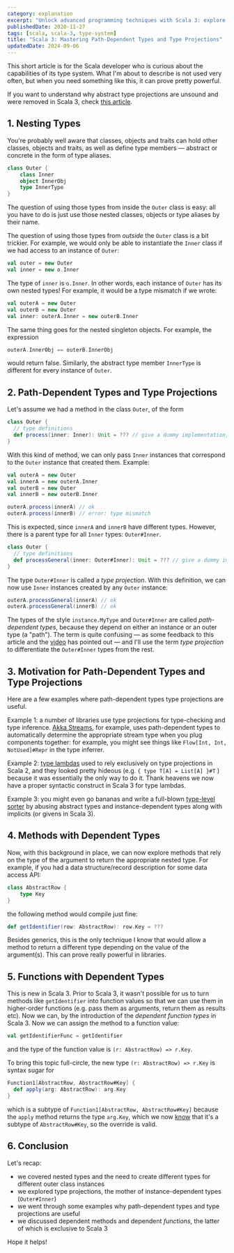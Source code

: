 ```yaml
---
category: explanation
excerpt: "Unlock advanced programming techniques with Scala 3: explore dependent types, methods, and functions in this concise tutorial"
publishedDate: 2020-11-27
tags: [scala, scala-3, type-system]
title: "Scala 3: Mastering Path-Dependent Types and Type Projections"
updatedDate: 2024-09-06
---
```


This short article is for the Scala developer who is curious about the capabilities of its type system. What I'm about to describe is not used very often, but when you need something like this, it can prove pretty powerful.

If you want to understand why abstract type projections are unsound and were removed in Scala 3, check [this article](/articles/scala-3-general-type-projections).

## 1. Nesting Types

You're probably well aware that classes, objects and traits can hold other classes, objects and traits, as well as define type members &mdash; abstract or concrete in the form of type aliases.

```scala
class Outer {
    class Inner
    object InnerObj
    type InnerType
}
```

The question of using those types from inside the `Outer` class is easy: all you have to do is just use those nested classes, objects or type aliases by their name.

The question of using those types from _outside_ the `Outer` class is a bit trickier. For example, we would only be able to instantiate the `Inner` class if we had access to an instance of `Outer`:

```scala
val outer = new Outer
val inner = new o.Inner
```

The type of `inner` is `o.Inner`. In other words, each instance of `Outer` has its own nested types! For example, it would be a type mismatch if we wrote:

```scala
val outerA = new Outer
val outerB = new Outer
val inner: outerA.Inner = new outerB.Inner
```

The same thing goes for the nested singleton objects. For example, the expression

```scala
outerA.InnerObj == outerB.InnerObj
```

would return false. Similarly, the abstract type member `InnerType` is different for every instance of `Outer`.

## 2. Path-Dependent Types and Type Projections

Let's assume we had a method in the class `Outer`, of the form

```scala
class Outer {
  // type definitions
  def process(inner: Inner): Unit = ??? // give a dummy implementation, like printing the argument
}
```

With this kind of method, we can only pass `Inner` instances that correspond to the `Outer` instance that created them. Example:

```scala
val outerA = new Outer
val innerA = new outerA.Inner
val outerB = new Outer
val innerB = new outerB.Inner

outerA.process(innerA) // ok
outerA.process(innerB) // error: type mismatch
```

This is expected, since `innerA` and `innerB` have different types. However, there is a parent type for all `Inner` types: `Outer#Inner`.

```scala
class Outer {
  // type definitions
  def processGeneral(inner: Outer#Inner): Unit = ??? // give a dummy implementation, like printing the argument
}
```

The type `Outer#Inner` is called a _type projection_. With this definition, we can now use `Inner` instances created by any `Outer` instance:

```scala
outerA.processGeneral(innerA) // ok
outerA.processGeneral(innerB) // ok
```

The types of the style `instance.MyType` and `Outer#Inner` are called _path-dependent types_, because they depend on either an instance or an outer type (a "path"). The term is quite confusing &mdash; as some feedback to this article and the [video](https://www.youtube.com/watch?v=63syJfNoDPI) has pointed out &mdash; and I'll use the term _type projection_ to differentiate the `Outer#Inner` types from the rest.

## 3. Motivation for Path-Dependent Types and Type Projections

Here are a few examples where path-dependent types type projections are useful.

Example 1: a number of libraries use type projections for type-checking and type inference. [Akka Streams](https://doc.akka.io/docs/akka/current/stream/index.html), for example, uses path-dependent types to automatically determine the appropriate stream type when you plug components together: for example, you might see things like `Flow[Int, Int, NotUsed]#Repr` in the type inferrer.

Example 2: [type lambdas](/articles/scala-3-type-lambdas) used to rely exclusively on type projections in Scala 2, and they looked pretty hideous (e.g. `{ type T[A] = List[A] }#T` ) because it was essentially the only way to do it. Thank heavens we now have a proper syntactic construct in Scala 3 for type lambdas.

Example 3: you might even go bananas and write a full-blown [type-level sorter](/articles/type-level-programming-in-scala-part-1-numbers-and-comparisons) by abusing abstract types and instance-dependent types along with implicits (or givens in Scala 3).

## 4. Methods with Dependent Types

Now, with this background in place, we can now explore methods that rely on the type of the argument to return the appropriate nested type. For example, if you had a data structure/record description for some data access API:

```scala
class AbstractRow {
    type Key
}
```

the following method would compile just fine:

```scala
def getIdentifier(row: AbstractRow): row.Key = ???
```

Besides generics, this is the only technique I know that would allow a method to return a different type depending on the value of the argument(s). This can prove really powerful in libraries.

## 5. Functions with Dependent Types

This is new in Scala 3. Prior to Scala 3, it wasn't possible for us to turn methods like `getIdentifier` into function values so that we can use them in higher-order functions (e.g. pass them as arguments, return them as results etc). Now we can, by the introduction of the _dependent function types_ in Scala 3. Now we can assign the method to a function value:

```scala
val getIdentifierFunc = getIdentifier
```

and the type of the function value is `(r: AbstractRow) => r.Key`.

To bring this topic full-circle, the new type `(r: AbstractRow) => r.Key` is syntax sugar for

```scala
Function1[AbstractRow, AbstractRow#Key] {
  def apply(arg: AbstractRow): arg.Key
}
```

which is a subtype of `Function1[AbstractRow, AbstractRow#Key]` because the `apply` method returns the type `arg.Key`, which we now [know](#2-path-dependent-types-and-type-projections) that it's a subtype of `AbstractRow#Key`, so the override is valid.

## 6. Conclusion

Let's recap:

- we covered nested types and the need to create different types for different outer class instances
- we explored type projections, the mother of instance-dependent types (`Outer#Inner`)
- we went through some examples why path-dependent types and type projections are useful
- we discussed dependent methods and dependent _functions_, the latter of which is exclusive to Scala 3

Hope it helps!
